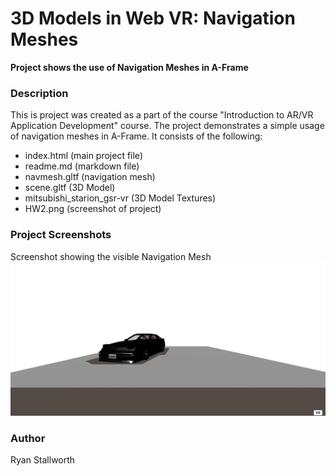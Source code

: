 # 3D Models in Web VR: Navigation Meshes

**Project shows the use of Navigation Meshes in A-Frame**


### **Description**
This is project was created as a part of the course "Introduction to AR/VR Application Development" course. The project demonstrates a simple usage of navigation meshes in A-Frame. It consists of the following:
- index.html (main project file) 
- readme.md (markdown file)
- navmesh.gltf (navigation mesh)
- scene.gltf (3D Model)
- mitsubishi_starion_gsr-vr (3D Model Textures)
- HW2.png (screenshot of project)

### **Project Screenshots**
Screenshot showing the visible Navigation Mesh
![Navigation Mesh](https://github.com/Mystophicles/ECT4900/raw/main/HW2/HW2.PNG)

### **Author**
Ryan Stallworth


